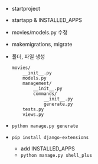 - startproject
- startapp & INSTALLED_APPS
- movies/models.py 수정
- makemigrations, migrate
- 폴더, 파일 생성
    ```
    movies/
        __init__.py
        models.py
        management/
            __init__.py
            commands/
                __init__.py
                generate.py
        tests.py
        views.py
    ```

- `python manage.py generate`

- `pip install django-extensions`
    - add INSTALLED_APPS
    - `python manage.py shell_plus`